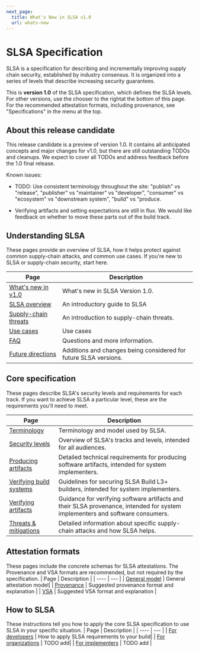 ```yaml
---
next_page:
  title: What's New in SLSA v1.0
  url: whats-new
---
```


# SLSA Specification

<div class="subtitle">

SLSA is a specification for describing and incrementally improving supply chain
security, established by industry consensus. It is organized into a series of
levels that describe increasing security guarantees.

</div>

This is **version 1.0** of the SLSA specification, which defines the SLSA
levels. For other versions, use the chooser <span class="hidden md:inline">to
the right</span><span class="md:hidden">at the bottom of this page</span>. For
the recommended attestation formats, including provenance, see "Specifications"
in the menu at the top.

## About this release candidate

This release candidate is a preview of version 1.0. It contains all
anticipated concepts and major changes for v1.0, but there are still outstanding
TODOs and cleanups. We expect to cover all TODOs and address feedback before the
1.0 final release.

Known issues:

-   TODO: Use consistent terminology throughout the site: "publish" vs
    "release", "publisher" vs "maintainer" vs "developer", "consumer" vs
    "ecosystem" vs "downstream system", "build" vs "produce.

-   Verifying artifacts and setting expectations are still in flux. We would
    like feedback on whether to move these parts out of the build track.

## Understanding SLSA
These pages provide an overview of SLSA, how it helps protect against common supply-chain attacks, and common use cases. If you're new to SLSA or supply-chain security, start here.

| Page | Description |
| ---- | --- |
| [What's new in v1.0](whats-new.md) | What's new in SLSA Version 1.0. |
| [SLSA overview](principles.md) | An introductory guide to SLSA
| [Supply-chain threats](threats-overview) | An introduction to supply-chain threats. |
| [Use cases](/use-cases) | Use cases |
| [FAQ](faq.md) | Questions and more information. |
| [Future directions](future-directions.md) | Additions and changes being considered for future SLSA versions. |

## Core specification
These pages describe SLSA's security levels and requirements for each track. If you want to achieve SLSA a particular level, these are the requirements you'll need to meet.

| Page | Description |
| ---- | --- |
| [Terminology](terminology.md) | Terminology and model used by SLSA. |
| [Security levels](levels.md) | Overview of SLSA's tracks and levels, intended for all audiences. |
| [Producing artifacts](requirements.md) | Detailed technical requirements for producing software artifacts, intended for system implementers. |
| [Verifying build systems](verifying-systems.md) | Guidelines for securing SLSA Build L3+ builders, intended for system implementers. |
| [Verifying artifacts](verifying-artifacts.md) | Guidance for verifying software artifacts and their SLSA provenance, intended for system implementers and software consumers. |
| [Threats & mitigations](threats.md) | Detailed information about specific supply-chain attacks and how SLSA helps. |

## Attestation formats
These pages include the concrete schemas for SLSA attestations. The Provenance and VSA formats are recommended, but not required by the specification.
| Page | Description |
| ---- | --- |
| [General model](/attestation-model) | General attestation model|
| [Provenance](/provenance/v1) | Suggested provenance format and explanation |
| [VSA](/verification_summary/v1) | Suggested VSA format and explanation |

## How to SLSA
These instructions tell you how to apply the core SLSA specification to use SLSA in your specific situation.
| Page | Description |
| ---- | --- |
| [For developers](/get-started) | How to apply SLSA requirements to your build|
| [For organizations](X) | TODO add|
| [For implementers](X) | TODO add |